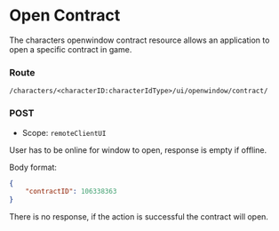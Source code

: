 # Open Contract
The characters openwindow contract resource allows an application to open a specific contract in game.

### Route
``/characters/<characterID:characterIdType>/ui/openwindow/contract/``

### POST
* Scope: `remoteClientUI`

User has to be online for window to open, response is empty if offline.

Body format:

```json
{
	"contractID": 106338363
}
```

There is no response, if the action is successful the contract will open.